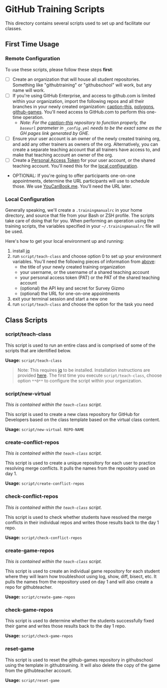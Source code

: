 # GitHub Training Scripts

This directory contains several scripts used to set up and facilitate our classes.

## First Time Usage

### Remote Configuration

To use these scripts, please follow these steps **first**:

- [ ] Create an organization that will house all student repositories. Something like "githubtraining" or "githubschool" will work, but any name will work.
- [ ] If you're using GitHub Enterprise, and access to github.com is limited within your organization, import the following repos and all their branches in your newly created organization: [caption-this](https://github.com/githubtraining/caption-this), [polygons](https://github.com/githubtraining/polygons), [github-games](https://github.com/githubtraining/github-games). You'll need access to GitHub.com to perform this one-time operation.
  - _Note: For the [caption-this](https://github.com/githubtraining/caption-this) repository to function properly, the `baseurl` parameter in `_config.yml` needs to be the exact same as the GH pages link generated by GHE._
- [ ] Ensure your user account is an owner of the newly created training org, and add any other trainers as owners of the org. Alternatively, you can create a separate teaching account that all trainers have access to, and make that teaching account an owner of the org.
- [ ] Create a [Personal Access Token](https://help.github.com/articles/creating-a-personal-access-token-for-the-command-line/) for your user account, or the shared teaching account. You'll need this for the [local configuration](#local-configuration).
- OPTIONAL: If you're going to offer participants one-on-one appointments, determine the URL participants will use to schedule those. We use [YouCanBook.me](http://youcanbook.me). You'll need the URL later.

### Local Configuration

Generally speaking, we'll create a `.trainingmanualrc` in your home directory, and source that file from your Bash or ZSH profile. The scripts take care of doing that for you. When performing an operation using the training scripts, the variables specified in your `~/.trainingmanualrc` file will be used.

Here's how to get your local environment up and running: 

1. install [jq](https://stedolan.github.io/jq/download/)
2. run `script/teach-class` and choose option 0 to set up your environment variables. You'll need the following pieces of information from [above](#remote-configuration):
   - the title of your newly created training organization
   - your username, or the username of a shared teaching account
   - your personal access token (PAT) or the PAT of the shared teaching account
   - (optional) the API key and secret for Survey Gizmo
   - (optional) the URL for one-on-one appointments
3. exit your terminal session and start a new one
4. run `script/teach-class` and choose the option for the task you need

## Class Scripts

### script/teach-class

This script is used to run an entire class and is comprised of some of the scripts that are identified below.

**Usage:** `script/teach-class`

> Note: 
> This requires [jq](https://stedolan.github.io/jq/) to be installed. Installation instructions are provided [here](https://github.com/stedolan/jq/wiki/Installation). The first time you execute `script/teach-class`, choose option `**0**` to configure the script within your organization.


### script/new-virtual

_This is contained within the `teach-class` script._

This script is used to create a new class repository for GitHub for Developers based on the class template based on the virtual class content.

**Usage:** `script/new-virtual REPO-NAME`

### create-conflict-repos

_This is contained within the `teach-class` script._

This script is used to create a unique repository for each user to practice resolving merge conflicts. It pulls the names from the repository used on day 1.

**Usage:** `script/create-conflict-repos`

### check-conflict-repos

_This is contained within the `teach-class` script._

This script is used to check whether students have resolved the merge conflicts in their individual repos and writes those results back to the day 1 repo.

**Usage:** `script/check-conflict-repos`

### create-game-repos

_This is contained within the `teach-class` script._

This script is used to create an individual game repository for each student where they will learn how troubleshoot using log, show, diff, bisect, etc. It pulls the names from the repository used on day 1 and will also create a repo for githubteacher.

**Usage:** `script/create-game-repos`

### check-game-repos

This script is used to determine whether the students successfully fixed their game and writes those results back to the day 1 repo.

**Usage:** `script/check-game-repos`

### reset-game

This script is used to reset the github-games repository in githubschool using the template in githubtraining. It will also delete the copy of the game from the githubteacher account.

**Usage:** `script/reset-game`
